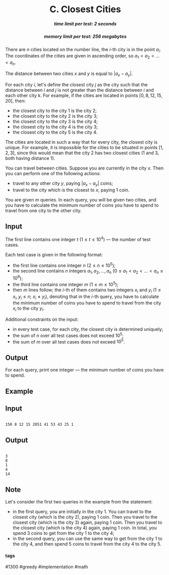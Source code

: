 <h1 style='text-align: center;'> C. Closest Cities</h1>

<h5 style='text-align: center;'>time limit per test: 2 seconds</h5>
<h5 style='text-align: center;'>memory limit per test: 256 megabytes</h5>

There are $n$ cities located on the number line, the $i$-th city is in the point $a_i$. The coordinates of the cities are given in ascending order, so $a_1 < a_2 < \dots < a_n$.

The distance between two cities $x$ and $y$ is equal to $|a_x - a_y|$.

For each city $i$, let's define the closest city $j$ as the city such that the distance between $i$ and $j$ is not greater than the distance between $i$ and each other city $k$. For example, if the cities are located in points $[0, 8, 12, 15, 20]$, then:

* the closest city to the city $1$ is the city $2$;
* the closest city to the city $2$ is the city $3$;
* the closest city to the city $3$ is the city $4$;
* the closest city to the city $4$ is the city $3$;
* the closest city to the city $5$ is the city $4$.

The cities are located in such a way that for every city, the closest city is unique. For example, it is impossible for the cities to be situated in points $[1, 2, 3]$, since this would mean that the city $2$ has two closest cities ($1$ and $3$, both having distance $1$).

You can travel between cities. Suppose you are currently in the city $x$. Then you can perform one of the following actions:

* travel to any other city $y$, paying $|a_x - a_y|$ coins;
* travel to the city which is the closest to $x$, paying $1$ coin.

You are given $m$ queries. In each query, you will be given two cities, and you have to calculate the minimum number of coins you have to spend to travel from one city to the other city.

## Input

The first line contains one integer $t$ ($1 \le t \le 10^4$) — the number of test cases.

Each test case is given in the following format:

* the first line contains one integer $n$ ($2 \le n \le 10^5$);
* the second line contains $n$ integers $a_1, a_2, \dots, a_n$ ($0 \le a_1 < a_2 < \dots < a_n \le 10^9$);
* the third line contains one integer $m$ ($1 \le m \le 10^5$);
* then $m$ lines follow; the $i$-th of them contains two integers $x_i$ and $y_i$ ($1 \le x_i, y_i \le n$; $x_i \ne y_i$), denoting that in the $i$-th query, you have to calculate the minimum number of coins you have to spend to travel from the city $x_i$ to the city $y_i$.

Additional constraints on the input:

* in every test case, for each city, the closest city is determined uniquely;
* the sum of $n$ over all test cases does not exceed $10^5$;
* the sum of $m$ over all test cases does not exceed $10^5$.
## Output

For each query, print one integer — the minimum number of coins you have to spend.

## Example

## Input


```

150 8 12 15 2051 41 53 43 25 1
```
## Output


```

3
8
1
4
14

```
## Note

Let's consider the first two queries in the example from the statement:

* in the first query, you are initially in the city $1$. You can travel to the closest city (which is the city $2$), paying $1$ coin. Then you travel to the closest city (which is the city $3$) again, paying $1$ coin. Then you travel to the closest city (which is the city $4$) again, paying $1$ coin. In total, you spend $3$ coins to get from the city $1$ to the city $4$;
* in the second query, you can use the same way to get from the city $1$ to the city $4$, and then spend $5$ coins to travel from the city $4$ to the city $5$.


#### tags 

#1300 #greedy #implementation #math 